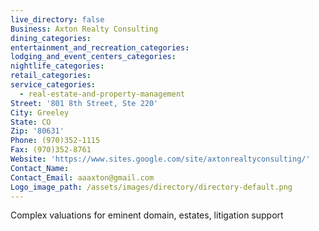 ```yaml
---
live_directory: false
Business: Axton Realty Consulting
dining_categories:
entertainment_and_recreation_categories:
lodging_and_event_centers_categories:
nightlife_categories:
retail_categories:
service_categories:
  - real-estate-and-property-management
Street: '801 8th Street, Ste 220'
City: Greeley
State: CO
Zip: '80631'
Phone: (970)352-1115
Fax: (970)352-8761
Website: 'https://www.sites.google.com/site/axtonrealtyconsulting/'
Contact_Name:
Contact_Email: aaaxton@gmail.com
Logo_image_path: /assets/images/directory/directory-default.png
---
```


Complex valuations for eminent domain, estates, litigation support